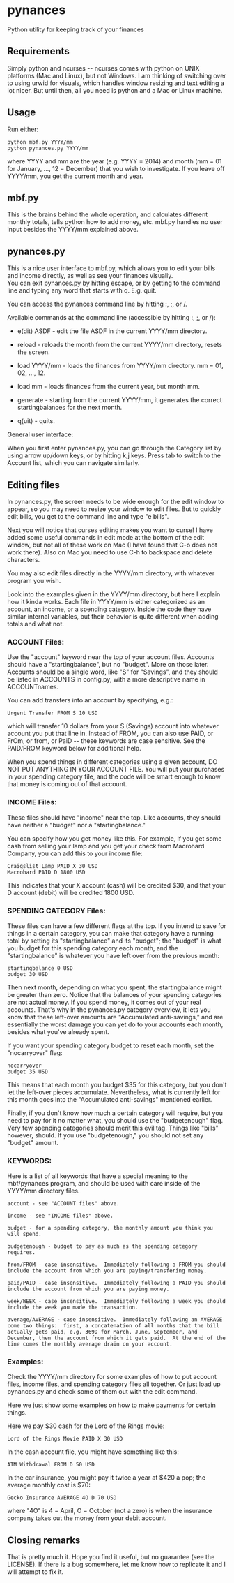 pynances
========

Python utility for keeping track of your finances


Requirements
------------

Simply python and ncurses -- ncurses comes with python
on UNIX platforms (Mac and Linux), but not Windows.
I am thinking of switching over to using urwid for
visuals, which handles window resizing and text
editing a lot nicer.  But until then, all you need
is python and a Mac or Linux machine.

Usage
-----

Run either:

    python mbf.py YYYY/mm
    python pynances.py YYYY/mm

where YYYY and mm are the year (e.g. YYYY = 2014) and month 
(mm = 01 for January, ..., 12 = December) that you wish to investigate.
If you leave off YYYY/mm, you get the current month and year.

mbf.py
------

This is the brains behind the whole operation, and calculates different
monthly totals, tells python how to add money, etc.
mbf.py handles no user input besides the YYYY/mm explained
above.


pynances.py
-----------

This is a nice user interface to mbf.py, which allows you to edit
your bills and income directly, as well as see your finances visually.  
You can exit pynances.py by hitting
escape, or by getting to the command line and typing any word that 
starts with q.  E.g. quit.

You can access the pynances command line by hitting :, ;, or /.

Available commands at the command line (accessible by hitting :, ;, or /):

+ e(dit) ASDF - edit the file ASDF in the current YYYY/mm directory.      
    
+ reload - reloads the month from the current YYYY/mm directory, resets the screen.

+ load YYYY/mm - loads the finances from YYYY/mm directory.  mm = 01, 02, ..., 12.

+ load mm - loads finances from the current year, but month mm.

+ generate - starting from the current YYYY/mm, it generates the correct startingbalances for the next month.

+ q(uit) - quits.

General user interface:

When you first enter pynances.py, you can go through the Category list by
using arrow up/down keys, or by hitting k,j keys.  Press tab to switch to
the Account list, which you can navigate similarly.

Editing files
-------------

In pynances.py, the screen needs to be wide enough for the edit window to appear, 
so you may need to resize your window to edit files.  But to quickly
edit bills, you get to the command line and type "e bills".

Next you will notice that
curses editing makes you want to curse!  I have added some useful commands
in edit mode at the bottom of the edit window, but not all of these work on
Mac (I have found that C-o does not work there).  Also on Mac you need
to use C-h to backspace and delete characters.

You may also edit files directly in the YYYY/mm directory, with whatever program
you wish.

Look into the examples given in the YYYY/mm directory, but here I explain how it kinda works.
Each file in YYYY/mm is either categorized as an account, an income, or a spending category.
Inside the code they have similar internal variables, but their behavior is quite
different when adding totals and what not.  




### ACCOUNT Files:

Use the "account" keyword near the top of your account files.
Accounts should have a "startingbalance", but no "budget".  More on those later.  
Accounts should be a single word, like "S" for "Savings", and they should be
listed in ACCOUNTS in config.py, with a more descriptive name in ACCOUNTnames.

You can add transfers into an account by specifying, e.g.:

    Urgent Transfer FROM S 10 USD

which will transfer 10 dollars from your S (Savings) account into whatever
account you put that line in.  Instead of FROM, you can also use PAID,
or FrOm, or from, or PaiD -- these keywords are case sensitive.  See the
PAID/FROM keyword below for additional help.

When you spend things in different categories using a given account, 
DO NOT PUT ANYTHING IN YOUR ACCOUNT FILE.  You will put your purchases in your
spending category file, and the code will be smart enough to know that
money is coming out of that account.


### INCOME Files:

These files should have "income" near the top.  Like accounts, they should have
neither a "budget" nor a "startingbalance."

You can specify how you get money like this.  For example, if you get some
cash from selling your lamp and you get your check from Macrohard Company, you can
add this to your income file:

    Craigslist Lamp PAID X 30 USD
    Macrohard PAID D 1800 USD

This indicates that your X account (cash) will be credited $30, and that
your D account (debit) will be credited 1800 USD.


### SPENDING CATEGORY Files:

These files can have a few different flags at the top.  If you intend to
save for things in a certain category, you can make that category have
a running total by setting its "startingbalance" and its "budget"; the
"budget" is what you budget for this spending category each month, and the
"startingbalance" is whatever you have left over from the previous month:
    
    startingbalance 0 USD
    budget 30 USD

Then next month, depending on what you spent, the startingbalance might be
greater than zero.  Notice that the balances of your spending categories
are not actual money.  If you spend money, it comes out of your real accounts.
That's why in the pynances.py category overview, it lets you know that
these left-over amounts are "Accumulated anti-savings," and are essentially
the worst damage you can yet do to your accounts each month, besides what
you've already spent.

If you want your spending category budget to reset each month, set the
"nocarryover" flag:

    nocarryover
    budget 35 USD

This means that each month you budget $35 for this category, but you don't
let the left-over pieces accumulate.  Nevertheless, what is currently left
for this month goes into the "Accumulated anti-savings" mentioned earlier.

Finally, if you don't know how much a certain category will require, but
you need to pay for it no matter what, you should use the "budgetenough"
flag.  Very few spending categories should merit this evil tag.  Things
like "bills" however, should.  If you use "budgetenough," you should not 
set any "budget" amount.


### KEYWORDS:

Here is a list of all keywords that have a special meaning to the mbf/pynances
program, and should be used with care inside of the YYYY/mm directory files.

    account - see "ACCOUNT files" above.

    income - see "INCOME files" above.

    budget - for a spending category, the monthly amount you think you will spend.

    budgetenough - budget to pay as much as the spending category requires.

    from/FROM - case insensitive.  Immediately following a FROM you should include the account from which you are paying/transfering money.

    paid/PAID - case insensitive.  Immediately following a PAID you should include the account from which you are paying money.

    week/WEEK - case insensitive.  Immediately following a week you should include the week you made the transaction.

    average/AVERAGE - case insensitive.  Immediately following an AVERAGE come two things:  first, a concatenation of all months that the bill actually gets paid, e.g. 369D for March, June, September, and December, then the account from which it gets paid.  At the end of the line comes the monthly average drain on your account.


### Examples:

Check the YYYY/mm directory for some examples of how to put account files,
income files, and spending category files all together.  Or just load up
pynances.py and check some of them out with the edit command.

Here we just show some examples on how to make payments for certain things.

Here we pay $30 cash for the Lord of the Rings movie:

    Lord of the Rings Movie PAID X 30 USD

In the cash account file, you might have something like this:

    ATM Withdrawal FROM D 50 USD

In the car insurance, you might pay it twice a year at $420 a pop; 
the average monthly cost is $70:

    Gecko Insurance AVERAGE 4O D 70 USD

where "4O" is 4 = April, O = October (not a zero) is when the
insurance company takes out the money from your debit account.


Closing remarks
---------------

That is pretty much it.  Hope you find it useful, but no guarantee (see the LICENSE).
If there is a bug somewhere, let me know how to replicate it and I will attempt to 
fix it.
